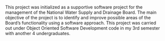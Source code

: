 This project was initialized as a supportive software project for the management of the National Water Supply and Drainage Board. The main objective of the project is to identify and improve possible areas of the Board’s functionality using a software approach.
This project was carried out under Object Oriented Software Development code in my 3rd semester with another 4 undergraduates.
